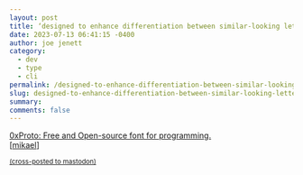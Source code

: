 ```yaml
---
layout: post
title: ‘designed to enhance differentiation between similar-looking letters’
date: 2023-07-13 06:41:15 -0400
author: joe jenett
category:
  - dev
  - type
  - cli
permalink: /designed-to-enhance-differentiation-between-similar-looking-letters/
slug: designed-to-enhance-differentiation-between-similar-looking-letters
summary: 
comments: false
---
```

<a title="GitHub - 0xType/0xProto: Free and Open-source font for programming." href="https://github.com/0xType/0xProto">0xProto: Free and Open-source font for programming.</a><br> [<a href="https://pinboard.in/u:mikael">mikael</a>]

<a href="https://brid.gy/publish/mastodon"><small>(cross-posted to mastodon)</small></a>